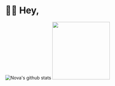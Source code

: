 # 👋🏻 Hey,
![Nova's github stats](https://github-readme-stats.vercel.app/api?username=agentnova&hide=issues,prs&show_icons=true&count_private=true&include_all_commits=true)
<img src="https://github-readme-stats.vercel.app/api/top-langs/?username=agentnova&layout=compact" height="180">

